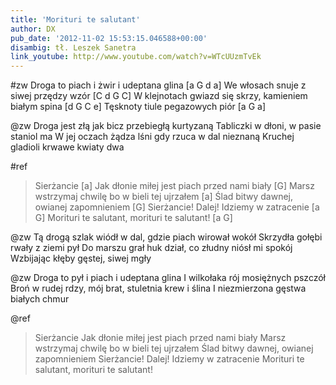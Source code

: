 ```yaml
---
title: 'Morituri te salutant'
author: DX
pub_date: '2012-11-02 15:53:15.046588+00:00'
disambig: tł. Leszek Sanetra
link_youtube: http://www.youtube.com/watch?v=WTcUUzmTvEk
---
```


#zw
Droga to piach i żwir i udeptana glina [a G d a]
We włosach snuje z siwej przędzy wzór [C d G C]
W klejnotach gwiazd się skrzy, kamieniem białym spina [d G C e]
Tęsknoty tiule pegazowych piór [a G a]

@zw
Droga jest złą jak bicz przebiegłą kurtyzaną
Tabliczki w dłoni, w pasie staniol ma
W jej oczach żądza lśni gdy rzuca w dal nieznaną
Kruchej gladioli krwawe kwiaty dwa

#ref
>Sierżancie [a]
>Jak dłonie miłej jest piach przed nami biały [G]
>Marsz wstrzymaj chwilę bo w bieli tej ujrzałem [a]
>Ślad bitwy dawnej, owianej zapomnieniem [G]
>Sierżancie! Dalej! Idziemy w zatracenie [a G]
>Morituri te salutant, morituri te salutant! [a G]

@zw
Tą drogą szlak wiódł w dal, gdzie piach wirował wokół
Skrzydła gołębi rwały z ziemi pył
Do marszu grał huk dział, co złudny niósł mi spokój
Wzbijając kłęby gęstej, siwej mgły

@zw
Droga to pył i piach i udeptana glina
I wilkołaka rój mosiężnych pszczół 
Broń w rudej rdzy, mój brat, stuletnia krew i ślina
I niezmierzona gęstwa białych chmur

@ref
>Sierżancie 
>Jak dłonie miłej jest piach przed nami biały
>Marsz wstrzymaj chwilę bo w bieli tej ujrzałem
>Ślad bitwy dawnej, owianej zapomnieniem
>Sierżancie! Dalej! Idziemy w zatracenie
>Morituri te salutant, morituri te salutant!